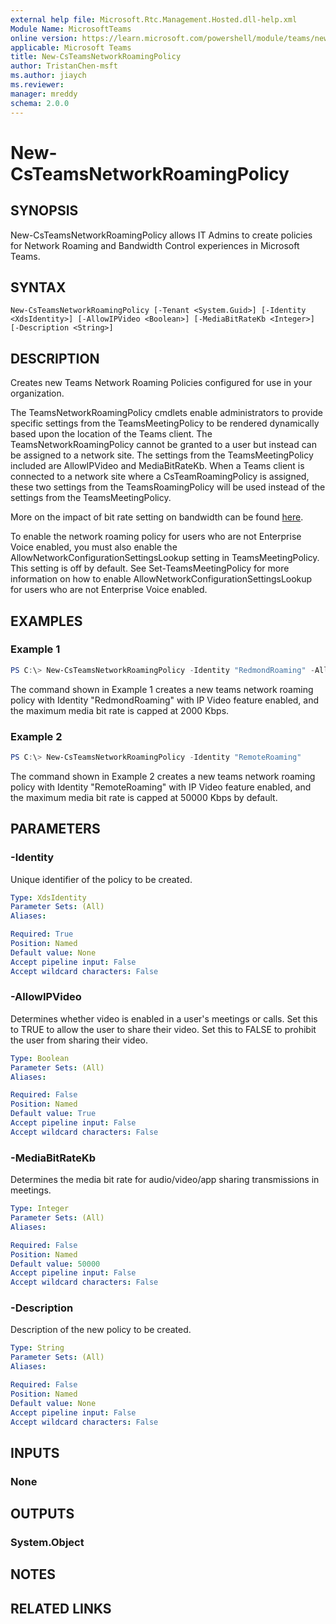 ```yaml
---
external help file: Microsoft.Rtc.Management.Hosted.dll-help.xml
Module Name: MicrosoftTeams
online version: https://learn.microsoft.com/powershell/module/teams/new-csteamsnetworkroamingpolicy
applicable: Microsoft Teams
title: New-CsTeamsNetworkRoamingPolicy
author: TristanChen-msft
ms.author: jiaych
ms.reviewer: 
manager: mreddy
schema: 2.0.0
---
```


# New-CsTeamsNetworkRoamingPolicy

## SYNOPSIS

New-CsTeamsNetworkRoamingPolicy allows IT Admins to create policies for Network Roaming and Bandwidth Control experiences in Microsoft Teams.

## SYNTAX

```
New-CsTeamsNetworkRoamingPolicy [-Tenant <System.Guid>] [-Identity <XdsIdentity>] [-AllowIPVideo <Boolean>] [-MediaBitRateKb <Integer>] [-Description <String>]
```

## DESCRIPTION
Creates new Teams Network Roaming Policies configured for use in your organization.

The TeamsNetworkRoamingPolicy cmdlets enable administrators to provide specific settings from the TeamsMeetingPolicy to be rendered dynamically based upon the location of the Teams client. The TeamsNetworkRoamingPolicy cannot be granted to a user but instead can be assigned to a network site.  The settings from the TeamsMeetingPolicy included are AllowIPVideo and MediaBitRateKb. When a Teams client is connected to a network site where a CsTeamRoamingPolicy is assigned, these two settings from the TeamsRoamingPolicy will be used instead of the settings from the TeamsMeetingPolicy.

More on the impact of bit rate setting on bandwidth can be found [here](https://learn.microsoft.com/microsoftteams/prepare-network).

To enable the network roaming policy for users who are not Enterprise Voice enabled, you must also enable the AllowNetworkConfigurationSettingsLookup setting in TeamsMeetingPolicy. This setting is off by default. See Set-TeamsMeetingPolicy for more information on how to enable AllowNetworkConfigurationSettingsLookup for users who are not Enterprise Voice enabled. 

## EXAMPLES

### Example 1
```powershell
PS C:\> New-CsTeamsNetworkRoamingPolicy -Identity "RedmondRoaming" -AllowIPVideo $true -MediaBitRateKb 2000 -Description "Redmond campus roaming policy"
```

The command shown in  Example 1 creates a new teams network roaming policy with Identity "RedmondRoaming" with IP Video feature enabled, and the maximum media bit rate is capped at 2000 Kbps.

### Example 2
```powershell
PS C:\> New-CsTeamsNetworkRoamingPolicy -Identity "RemoteRoaming"
```

The command shown in  Example 2 creates a new teams network roaming policy with Identity "RemoteRoaming" with IP Video feature enabled, and the maximum media bit rate is capped at 50000 Kbps by default.

## PARAMETERS

### -Identity
Unique identifier of the policy to be created.

```yaml
Type: XdsIdentity
Parameter Sets: (All)
Aliases:

Required: True
Position: Named
Default value: None
Accept pipeline input: False
Accept wildcard characters: False
```

### -AllowIPVideo
Determines whether video is enabled in a user's meetings or calls. 
Set this to TRUE to allow the user to share their video. Set this to FALSE to prohibit the user from sharing their video.

```yaml
Type: Boolean
Parameter Sets: (All)
Aliases:

Required: False
Position: Named
Default value: True
Accept pipeline input: False
Accept wildcard characters: False
```

### -MediaBitRateKb
Determines the media bit rate for audio/video/app sharing transmissions in meetings.

```yaml
Type: Integer
Parameter Sets: (All)
Aliases:

Required: False
Position: Named
Default value: 50000
Accept pipeline input: False
Accept wildcard characters: False
```

### -Description
Description of the new policy to be created.

```yaml
Type: String
Parameter Sets: (All)
Aliases:

Required: False
Position: Named
Default value: None
Accept pipeline input: False
Accept wildcard characters: False
```

## INPUTS

### None

## OUTPUTS

### System.Object

## NOTES

## RELATED LINKS
